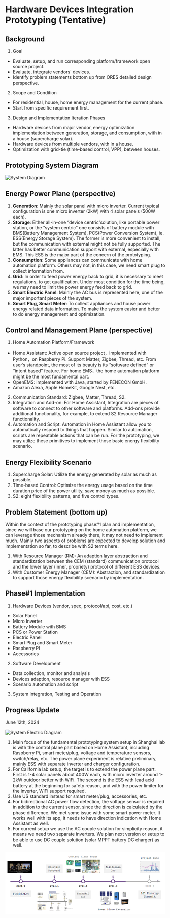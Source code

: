 # Hardware Devices Integration Prototyping (Tentative)

## Background

1. Goal
- Evaluate, setup, and run corresponding platform/framework open source project.
- Evaluate, integrate vendors' devices.
- Identify problem statements bottom up from ORES detailed design perspective.
2. Scope and Condition
- For residential, house, home energy management for the current phase. 
- Start from specific requirement first. 
3. Design and Implementation Iteration Phases
- Hardware devices from major vendor, energy optimization implementation between generation, storage, and consumption, with in a house (supercharge solar).
- Hardware devices from multiple vendors, with in a house.
- Optimization with grid-tie (time-based control, VPP), between houses.

## Prototyping System Diagram

![System Diagram](./images/system_diagram.png)

## Energy Power Plane (perspective)

1. **Generation**: Mainly the solar panel with micro inverter. Current typical configuration is one micro inverter (2kW) with 4 solar panels (500W each).
2. **Storage**: Either all-in-one “device centric”solution, like portable power station, or the “system centric” one consists of battery module with BMS(Battery Management System), PCS(Power Conversion System), ie. ESS(Energy Storage System). The former is more convenient to install, but the communication with external might not be fully supported. The latter has better communication support with external, especially with EMS. This ESS is the major part of the concern of the prototyping.
3. **Consumption**: Some appliances can communicate with home automation platform. Others may not, in this case, we need smart plug to collect information from.
4. **Grid**: In order to feed power energy back to grid, it is necessary to meet regulations, to get qualification. Under most condition for the time being, we may need to limit the power energy feed back to grid.
5. **Smart Electric Panel**: Mainly the AC bus is represented here, one of the major important pieces of the system.
6. **Smart Plug, Smart Meter**: To collect appliances and house power energy related data information. To make the system easier and better to do energy management and optimization.

## Control and Management Plane (perspective)

1. Home Automation Platform/Framework
- Home Assistant: Active open source project，implemented with Python，on Raspberry Pi. Support Matter, Zigbee, Thread, etc. From user’s standpoint, the most of its beauty is its “software defined” or “intent based” feature. For home EMS，the home automation platform might be the most fundamental part.
 - OpenEMS: implemented with Java, started by FENECON GmbH.
 - Amazon Alexa, Apple HomeKit, Google Nest, etc.
2. Communication Standard: Zigbee, Matter, Thread, S2.
3. Integration and Add-on: For Home Assistant, Integration are pieces of software to connect to other software and platforms. Add-ons provide additional functionality, for example, to extend S2 Resource Manager functionality.
3. Automation and Script: Automation in Home Assistant allow you to automatically respond to things that happen. Similar to automation, scripts are repeatable actions that can be run. For the prototyping, we may utilize these primitives to implement those basic energy flexibility scenario.

## Energy Flexibility Scenario

1. Supercharge Solar: Utilize the energy generated by solar as much as possible.
2. Time-based Control: Optimize the energy usage based on the time duration price of the power utility, save money as much as possible.
3. S2: eight flexibility patterns, and five control types.

## Problem Statement (bottom up) 

Within the context of the prototyping phase#1 plan and implementation, since we will base our prototyping on the home automation platform, we can leverage those mechanism already there, it may not need to implement much. Mainly two aspects of problems are expected to develop solution and implementation so far, to describe with S2 terms here.
1. With Resource Manager (RM): An adaption layer abstraction and standardization between the CEM (standard) communication protocol and the lower layer (inner, propriety) protocol of different ESS devices.
2. With Customer Energy Manager (CEM): Abstraction, and standardization to support those energy flexibility scenario by implementation.

## Phase#1 Implementation

1. Hardware Devices (vendor, spec, protocol/api, cost, etc.)
- Solar Panel
- Micro Inverter
- Battery Module with BMS
- PCS or Power Station
- Electric Panel
- Smart Plug and Smart Meter
- Raspberry PI
- Accessories
2. Software Development
- Data collection, monitor and analysis
- Devices adaption, resource manager with ESS
- Scenario automation and script
3. System Integration, Testing and Operation
  
## Progress Update

June 12th, 2024

![System Electric Diagram](./images/system_electric_diagram.png)

1. Main focus of the fundamental prototyping system setup in Shanghai lab is with the control plane part based on Home Assistant, including Raspberry Pi, smart meter/plug, voltage and temperature sensors, switch/relay, etc. The power plane experiment is relative preliminary, mainly ESS with separate inverter and charger configuration.
2. For California lab  setup, the target is to extend the power plane part. First is 1-4 solar panels about 400W each, with micro inverter  around 1-2kW outdoor better with WiFi. The second is the ESS with lead acid battery at the beginning for safety reason, and with the power limiter for the inverter, WiFi support required. 
3. Use US standard instead for smart meter/plug, accessories, etc. 
4. For bidirectional AC power flow detection, the voltage sensor is required in addition to the current sensor, since the direction is calculated by the phase difference. We met some issue with some smart power meter.  It works well with its app, it needs to have direction indication with Home Assistant as well.
5. For current setup we use the AC couple solution for simplicity reason, it means we need two separate inverters. We plan next version or setup to be able to use DC couple solution (solar MPPT battery DC charger) as well. 

![Progress Milestone](./images/progress_milestone.png)
